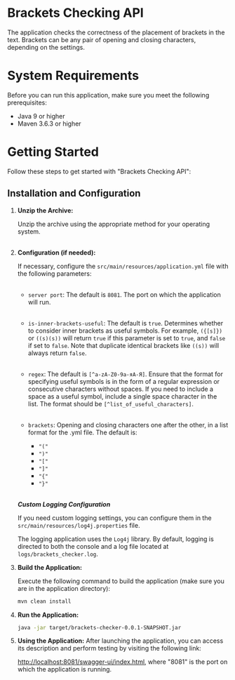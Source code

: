# Brackets Checking API 

The application checks the correctness of the placement of brackets in the text.
Brackets can be any pair of opening and closing characters, depending on the settings.

# System Requirements

Before you can run this application, make sure you meet the following prerequisites:

- Java 9 or higher
- Maven 3.6.3 or higher

# Getting Started

Follow these steps to get started with "Brackets Checking API":

## Installation and Configuration

1. **Unzip the Archive:**

   Unzip the archive using the appropriate method for your operating system. <br /><br />

2. **Configuration (if needed):**

   If necessary, configure the `src/main/resources/application.yml` file with the following parameters:
   <br /><br />
    - `server port`: The default is `8081`. The port on which the application will run.        
      <br />
   
    - `is-inner-brackets-useful`: The default is `true`. Determines whether to consider inner brackets as useful symbols. For
      example, `({[s]})` or `((s)(s))` will return `true` if this parameter is set to `true`, and `false` if set
      to `false`. Note that duplicate identical brackets like `((s))` will always return `false`. 
      <br /><br />

    - `regex`: The default is `[^a-zA-Z0-9а-яА-Я]`. Ensure that the format for specifying useful symbols is in the form of a regular expression or
      consecutive characters without spaces. If you need to include a space as a useful symbol, include a single space
      character in the list. The format should be `[^list_of_useful_characters]`.
      <br /><br />

    - `brackets`: Opening and closing characters one after the other, in a list format for the .yml file.
      The default is:     
      - `"("`
      - `")"`
      - `"["`
      - `"]"`
      - `"{"`
      - `"}"`
        <br /><br />

   ***Custom Logging Configuration***

    If you need custom logging settings, you can configure them in the `src/main/resources/log4j.properties` file.

    The logging application uses the `Log4j` library. By default, logging is directed to both the console and a log file located at `logs/brackets_checker.log`.


3. **Build the Application:**

   Execute the following command to build the application (make sure you are in the application directory):

   ```bash
   mvn clean install

4. **Run the Application:**

      ```bash
   java -jar target/brackets-checker-0.0.1-SNAPSHOT.jar
   
5. **Using the Application:**
   After launching the application, you can access its description and perform testing by visiting the following link:

   [http://localhost:8081/swagger-ui/index.html](http://localhost:8081/swagger-ui/index.html), where "8081" is the port on which the application is running.
